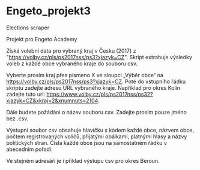 # Engeto_projekt3

Elections scraper

Projekt pro Engeto Academy

Získá volební data pro vybraný kraj v Česku (2017) z "https://volby.cz/pls/ps2017nss/ps3?xjazyk=CZ". Skript extrahuje výsledky voleb z každé obce vybraného kraje do souboru csv.

Vyberte prosím kraj přes písmeno X ve sloupci „Výběr obce“ na https://volby.cz/pls/ps2017nss/ps3?xjazyk=CZ. Poté do vstupního řádku skriptu zadejte adresu URL vybraného kraje. Například pro okres Kolín zadejte tuto url: https://www.volby.cz/pls/ps2017nss/ps32?xjazyk=CZ&xkraj=2&xnumnuts=2104.

Dále budete požádáni o název souboru csv. Zadejte prosím pouze jméno bez .csv.

Výstupní soubor csv obsahuje hlavičku s kódem každé obce, názvem obce, počtem registrovaných voličů, přijatými obálkami, platnými hlasy a názvy politických stran. Čísla každé obce jsou na samostatném řádku v abecedním pořadí.

Ve stejném adresáři je i příklad výstupu csv pro okres Beroun.
